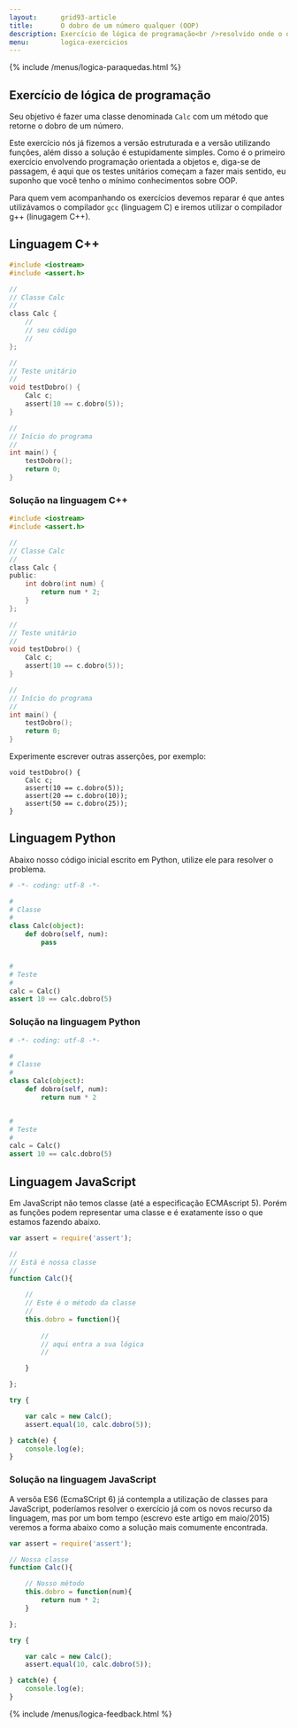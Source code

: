 ```yaml
---
layout:      grid93-article
title:       O dobro de um número qualquer (OOP)
description: Exercício de lógica de programação<br />resolvido onde o objetivo é<br />calcular o dobro de um número qualquer.
menu:        logica-exercicios
---
```


{% include /menus/logica-paraquedas.html %}

Exercício de lógica de programação
---

Seu objetivo é fazer uma classe denominada `Calc` com um método que retorne o dobro de um número.

Este exercício nós já fizemos a versão estruturada e a versão utilizando funções, além disso a solução é estupidamente
simples. Como é o primeiro exercício envolvendo programação orientada a objetos e, diga-se de passagem, é aqui que os
testes unitários começam a fazer mais sentido, eu suponho que você tenho o mínimo conhecimentos sobre OOP.

Para quem vem acompanhando os exercícios devemos reparar é que antes utilizávamos o compilador `gcc` (linguagem C) e 
iremos utilizar o compilador g++ (linugagem C++).



Linguagem C++
---

```c
#include <iostream>
#include <assert.h>

//
// Classe Calc
//
class Calc {
    //
    // seu código
    //
};

//
// Teste unitário
//
void testDobro() {
    Calc c;
    assert(10 == c.dobro(5));
}

//
// Início do programa
//
int main() {
    testDobro();
    return 0;
}
```


### Solução na linguagem C++

```c
#include <iostream>
#include <assert.h>

//
// Classe Calc
//
class Calc {
public:
    int dobro(int num) {
        return num * 2;
    }
};

//
// Teste unitário
//
void testDobro() {
    Calc c;
    assert(10 == c.dobro(5));
}

//
// Início do programa
//
int main() {
    testDobro();
    return 0;
}
```


Experimente escrever outras asserções, por exemplo:

    void testDobro() {
        Calc c;
        assert(10 == c.dobro(5));
        assert(20 == c.dobro(10));
        assert(50 == c.dobro(25));
    }



Linguagem Python
---

Abaixo nosso código inicial escrito em Python, utilize ele para resolver o problema.

```python
# -*- coding: utf-8 -*-

#
# Classe
#
class Calc(object):
    def dobro(self, num):
        pass


#
# Teste
#
calc = Calc()
assert 10 == calc.dobro(5)
```


### Solução na linguagem Python

```python
# -*- coding: utf-8 -*-

#
# Classe
#
class Calc(object):
    def dobro(self, num):
        return num * 2


#
# Teste
#
calc = Calc()
assert 10 == calc.dobro(5)
```



Linguagem JavaScript
---

Em JavaScript não temos classe (até a especificação ECMAscript 5). Porém as funções podem representar uma classe e é 
exatamente isso o que estamos fazendo abaixo.


```javascript
var assert = require('assert');

//
// Está é nossa classe
//
function Calc(){

    //
    // Este é o método da classe
    //
    this.dobro = function(){
    
        //
        // aqui entra a sua lógica
        //

    }

};

try {

    var calc = new Calc();
    assert.equal(10, calc.dobro(5));

} catch(e) {
    console.log(e);
}
```


### Solução na linguagem JavaScript

A versõa ES6 (EcmaSCript 6) já contempla a utilização de classes para JavaScript, poderíamos resolver o exercício já
com os novos recurso da linguagem, mas por um bom tempo (escrevo este artigo em maio/2015) veremos a forma abaixo como
a solução mais comumente encontrada.

```javascript
var assert = require('assert');

// Nossa classe
function Calc(){

    // Nosso método
    this.dobro = function(num){
        return num * 2;
    }

};

try {

    var calc = new Calc();
    assert.equal(10, calc.dobro(5));

} catch(e) {
    console.log(e);
}
```

{% include /menus/logica-feedback.html %}